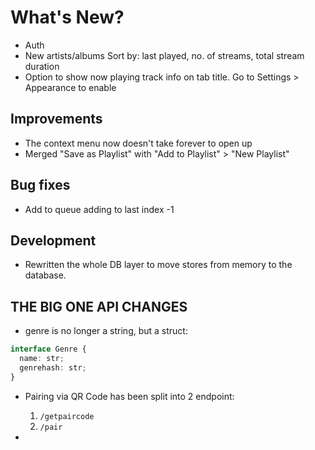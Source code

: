 # What's New?

<!-- TODO: ELABORATE -->

- Auth
- New artists/albums Sort by: last played, no. of streams, total stream duration
- Option to show now playing track info on tab title. Go to Settings > Appearance to enable

## Improvements

- The context menu now doesn't take forever to open up
- Merged "Save as Playlist" with "Add to Playlist" > "New Playlist"

## Bug fixes

- Add to queue adding to last index -1

## Development

- Rewritten the whole DB layer to move stores from memory to the database.

## THE BIG ONE API CHANGES

- genre is no longer a string, but a struct:

```ts
interface Genre {
  name: str;
  genrehash: str;
}
```

- Pairing via QR Code has been split into 2 endpoint:

  1. `/getpaircode`
  2. `/pair`

-
